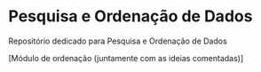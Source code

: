 # Pesquisa e Ordenação de Dados
Repositório dedicado para Pesquisa e Ordenação de Dados

[Módulo de ordenação (juntamente com as ideias comentadas)] 
